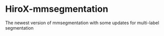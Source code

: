 # HiroX-mmsegmentation
The newest version of mmsegmentation with some updates for multi-label segmentation
